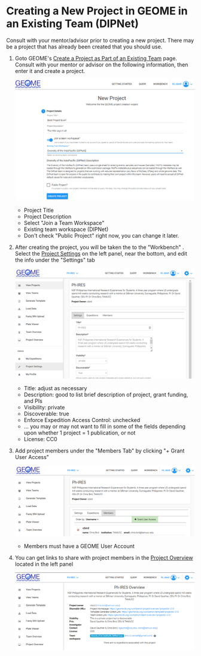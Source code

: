 # Creating a New Project in GEOME in an Existing Team (DIPNet)

Consult with your mentor/advisor prior to creating a new project.  There may be a project that has already been created that you should use.

1. Goto GEOME's [Create a Project as Part of an Existing Team](https://geome-db.org/project/new) page. Consult with your mentor or advisor on the following information, then enter it and create a project. 

	![](geome_newproject.png)

	* Project Title
	* Project Description
	* Select "Join a Team Workspace"
	* Existing team workspace (DIPNet)
	* Don't check "Public Project" right now, you can change it later.

2. After creating the project, you will be taken the to the "Workbench" . Select the [Project Settings](https://geome-db.org/workbench/project/settings) on the left panel, near the bottom, and edit the info under the "Settings" tab

	![](geome_projectsettings.png)

	* Title: adjust as necessary
	* Description: good to list brief description of project, grant funding, and PIs
	* Visibility: private
	* Discoverable: true
	* Enforce Expedition Access Control: unchecked
	* ...  you may or may not want to fill in some of the fields depending upon whether 1 project = 1 publication, or not
	* License: CC0

3. Add project members under the "Members Tab" by clicking "+ Grant User Access"

	![](geom_projectmembers.png)

	* Members must have a GEOME User Account

4. You can get links to share with project members in the [Project Overview](https://geome-db.org/workbench/project-overview) located in the left panel

	![](geome_projectoverview.png)